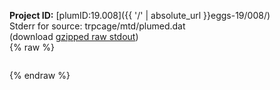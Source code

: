 **Project ID:** [plumID:19.008]({{ '/' | absolute_url }}eggs-19/008/)  
Stderr for source:  trpcage/mtd/plumed.dat   
(download [gzipped raw stdout](plumed.dat.plumed.stdout.txt.gz))  
{% raw %}
<pre>
</pre>
{% endraw %}
